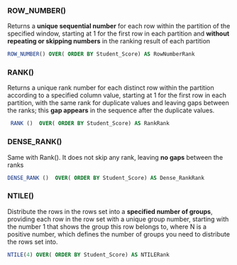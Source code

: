### ROW_NUMBER()
Returns a <b>unique sequential number</b> for each row within the partition of the specified window, starting at 1 for the first row in each partition and <b>without repeating or skipping numbers</b> in the ranking result of each partition
```SQL
ROW_NUMBER() OVER( ORDER BY Student_Score) AS RowNumberRank
```
### RANK()
Returns a unique rank number for each distinct row within the partition according to a specified column value, starting at 1 for the first row in each partition, with the same rank for duplicate values and leaving gaps between the ranks; this <b>gap appears</b> in the sequence after the duplicate values.
```SQL
 RANK ()  OVER( ORDER BY Student_Score) AS RankRank
```
### DENSE_RANK()
Same with Rank(). It does not skip any rank, leaving <b>no gaps</b> between the ranks
```sql
DENSE_RANK ()  OVER( ORDER BY Student_Score) AS Dense_RankRank
```
### NTILE()
Distribute the rows in the rows set into a <b>specified number of groups</b>, providing each row in the row set with a unique group number, starting with the number 1 that shows the group this row belongs to, where N is a positive number, which defines the number of groups you need to distribute the rows set into.
```sql
NTILE(4) OVER( ORDER BY Student_Score) AS NTILERank
```
